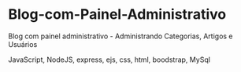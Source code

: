 # Blog-com-Painel-Administrativo
Blog com painel administrativo - Administrando Categorias, Artigos e Usuários

JavaScript, NodeJS, express, ejs, css, html, boodstrap, MySql
